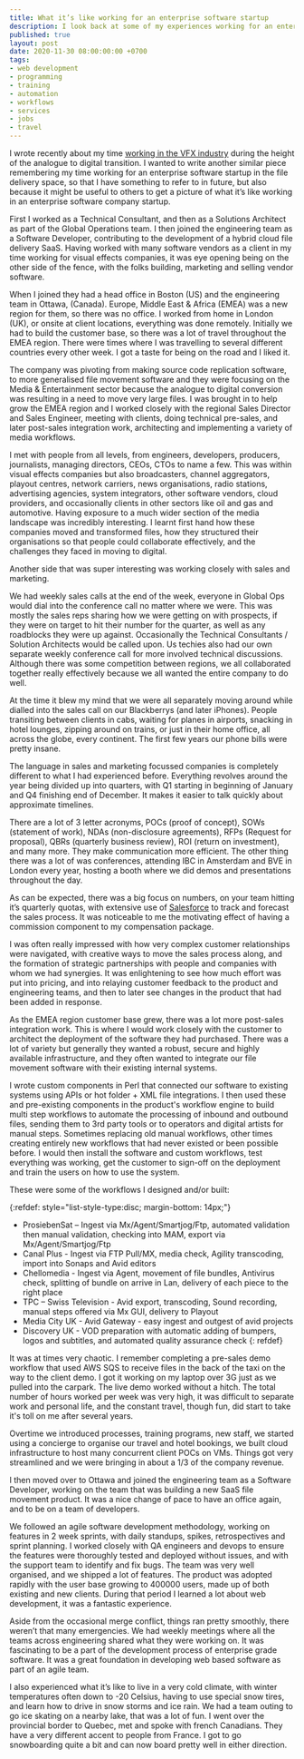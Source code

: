 ```yaml
---
title: What it’s like working for an enterprise software startup
description: I look back at some of my experiences working for an enterprise software startup, both in the global operations team working in technical roles alongside sales executives, and as a developer in the an agile software engineering team building an enterprise grade SaaS
published: true
layout: post
date: 2020-11-30 08:00:00:00 +0700
tags:
- web development
- programming
- training
- automation
- workflows
- services
- jobs
- travel
---
```

I wrote recently about my time [working in the VFX industry](https://blog.markjgsmith.com/2020/11/24/what-its-like-working-in-tech-in-the-visual-effects-industry.html ) during the height of the analogue to digital transition. I wanted to write another similar piece remembering my time working for an enterprise software startup in the file delivery space, so that I have something to refer to in future, but also because it might be useful to others to get a picture of what it’s like working in an enterprise software company startup.

First I worked as a Technical Consultant, and then as a Solutions Architect as part of the Global Operations team. I then joined the engineering team as a Software Developer, contributing to the development of a hybrid cloud file delivery SaaS. Having worked with many software vendors as a client in my time working for visual effects companies, it was eye opening being on the other side of the fence, with the folks building, marketing and selling vendor software.

When I joined they had a head office in Boston (US) and the engineering team in Ottawa, (Canada). Europe, Middle East & Africa (EMEA) was a new region for them, so there was no office. I worked from home in London (UK), or onsite at client locations, everything was done remotely. Initially we had to build the customer base, so there was a lot of travel throughout the EMEA region. There were times where I was travelling to several different countries every other week. I got a taste for being on the road and I liked it.

The company was pivoting from making source code replication software, to more generalised file movement software and they were focusing on the Media & Entertainment sector because the analogue to digital conversion was resulting in a need to move very large files. I was brought in to help grow the EMEA region and I worked closely with the regional Sales Director and Sales Engineer, meeting with clients, doing technical pre-sales, and later post-sales integration work, architecting and implementing a variety of media workflows.

I met with people from all levels, from engineers, developers, producers, journalists, managing directors, CEOs, CTOs to name a few. This was within visual effects companies but also broadcasters, channel aggregators, playout centres, network carriers, news organisations, radio stations, advertising agencies, system integrators, other software vendors, cloud providers, and occasionally clients in other sectors like oil and gas and automotive. Having exposure to a much wider section of the media landscape was incredibly interesting. I learnt first hand how these companies moved and transformed files, how they structured their organisations so that people could collaborate effectively, and the challenges  they faced in moving to digital.

Another side that was super interesting was working closely with sales and marketing. 

We had weekly sales calls at the end of the week, everyone in Global Ops would dial into the conference call no matter where we were. This was mostly the sales reps sharing how we were getting on with prospects, if they were on target to hit their number for the quarter, as well as any roadblocks they were up against. Occasionally the Technical Consultants / Solution Architects would be called upon. Us techies also had our own separate weekly conference call for more involved technical discussions. Although there was some competition between regions, we all collaborated together really effectively because we all wanted the entire company to do well.

At the time it blew my mind that we were all separately moving around while dialled into the sales call on our Blackberrys (and later iPhones). People transiting between clients in cabs, waiting for planes in airports, snacking in hotel lounges, zipping around on trains, or just in their home office, all across the globe, every continent. The first few years our phone bills were pretty insane.

The language in sales and marketing focussed companies is completely different to what I had experienced before. Everything revolves around the year being divided up into quarters, with Q1 starting in beginning of January and Q4 finishing end of December. It makes it easier to talk quickly about approximate timelines.

There are a lot of 3 letter acronyms, POCs (proof of concept), SOWs (statement of work), NDAs (non-disclosure agreements), RFPs (Request for proposal), QBRs (quarterly business review), ROI (return on investment), and many more.  They make communication more efficient. The other thing there was a lot of was conferences, attending IBC in Amsterdam and BVE in London every year, hosting a booth where we did demos and presentations throughout the day.

As can be expected, there was a big focus on numbers, on your team hitting it’s quarterly quotas, with extensive use of [Salesforce](https://en.m.wikipedia.org/wiki/Salesforce) to track and forecast the sales process. It was noticeable to me the motivating effect of having a commission component to my compensation package. 

I was often really impressed with how very complex customer relationships were navigated, with creative ways to move the sales process along, and the formation of strategic partnerships with people and companies with whom we had synergies. It was enlightening to see how much effort was put into pricing, and into relaying customer feedback to the product and engineering teams, and then to later see changes in the product that had been added in response.

As the EMEA region customer base grew, there was a lot more post-sales integration work. This is where I would work closely with the customer to architect the deployment of the software they had purchased. There was a lot of variety but generally they wanted a robust, secure and highly available infrastructure, and they often wanted to integrate our file movement software with their existing internal systems. 

I wrote custom components in Perl that connected our software to existing systems using APIs or hot folder + XML file integrations. I then used these and pre-existing components in the product's workflow engine to build multi step workflows to automate the processing of inbound and outbound files, sending them to 3rd party tools or to operators and digital artists for manual steps. Sometimes replacing old manual workflows, other times creating entirely new workflows that had never existed or been possible before. I would then install the software and custom workflows, test everything was working, get the customer to sign-off on the deployment and train the users on how to use the system.

These were some of the workflows I designed and/or built:

{:refdef: style="list-style-type:disc; margin-bottom: 14px;"}
- ProsiebenSat – Ingest via Mx/Agent/Smartjog/Ftp, automated validation then manual validation, checking into MAM, export via Mx/Agent/Smartjog/Ftp
- Canal Plus - Ingest via FTP Pull/MX, media check, Agility transcoding, import into Sonaps and Avid editors
- Chellomedia - Ingest via Agent, movement of file bundles, Antivirus check, splitting of bundle on arrive in Lan, delivery of each piece to the right place
- TPC – Swiss Television - Avid export, transcoding, Sound recording, manual steps offered via Mx GUI, delivery to Playout
- Media City UK - Avid Gateway - easy ingest and outgest of avid projects
- Discovery UK - VOD preparation with automatic adding of bumpers, logos and subtitles, and automated quality assurance check
{: refdef}

It was at times very chaotic. I remember completing a pre-sales demo workflow that used AWS SQS to receive files in the back of the taxi on the way to the client demo. I got it working on my laptop over 3G just as we pulled into the carpark. The live demo worked without a hitch. The total number of hours worked per week was very high, it was difficult to separate work and personal life, and the constant travel, though fun, did start to take it's toll on me after several years.

Overtime we introduced processes, training programs, new staff, we started using a concierge to organise our travel and hotel bookings, we built cloud infrastructure to host many concurrent client POCs on VMs. Things got very streamlined and we were bringing in about a 1/3 of the company revenue.

I then moved over to Ottawa and joined the engineering team as a Software Developer, working on the team that was building a new SaaS file movement product. It was a nice change of pace to have an office again, and to be on a team of developers. 

We followed an agile software development methodology, working on features in 2 week sprints, with daily standups, spikes, retrospectives and sprint planning. I worked closely with QA engineers and devops to ensure the features were thoroughly tested and deployed without issues, and with the support team to identify and fix bugs. The team was very well organised, and we shipped a lot of features. The product was adopted rapidly with the user base growing to 400000 users, made up of both existing and new clients. During that period I learned a lot about web development, it was a fantastic experience.

Aside from the occasional merge conflict, things ran pretty smoothly, there weren’t that many emergencies. We had weekly meetings where all the teams across engineering shared what they were working on. It was fascinating to be a part of the development process of enterprise grade software. It was a great foundation in developing web based software as part of an agile team.

I also experienced what it’s like to live in a very cold climate, with winter temperatures often down to -20 Celsius, having to use special snow tires, and learn how to drive in snow storms and ice rain. We had a team outing to go ice skating on a nearby lake, that was a lot of fun. I went over the provincial border to Quebec, met and spoke with french Canadians. They have a very different accent to people from France. I got to go snowboarding quite a bit and can now board pretty well in either direction.
